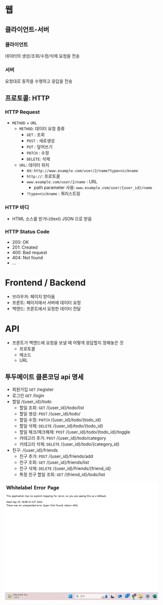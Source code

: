# 웹
## 클라이언트-서버
### 클라이언트
데이터의 생성/조회/수정/삭제 요청을 전송
### 서버
요청대로 동작을 수행하고 응답을 전송

## 프로토콜: HTTP
### HTTP Request
- `METHOD` + `URL`
	- `METHOD`: 데이터 요청 종류
		- `GET` : 조회
		- `POST` : 새로생성
		- `PUT` : 덮어쓰기
		- `PATCH` : 수정
		- `DELETE`: 삭제
	- `URL`: 데이터 위치
		- ex: `http://www.example.com/user/2/name?type=nickname`
		- `http://`: 프로토콜
		- `www.example.com/user/2/name` : URL
			- path parameter 사용: `www.example.com/user/{user_id}/name`
		- `?type=nickname` : 쿼리스트링
### HTTP 바디
- HTML 소스를 받거나(text) JSON 으로 받음
### HTTP Status Code
- 200: OK
- 201: Created
- 400: Bad request
- 404: Not found
- ...
# Frontend / Backend
- 브라우저: 페이지 받아옴
- 프론트: 페이지에서 서버에 데이터 요청
- 백엔드: 프론트에서 요청한 데이터 전달
# API
- 프론트가 백엔드에 요청을 보낼 때 어떻게 응답할지 정해놓은 것
	- 프로토콜
	- 메소드
	- URL
## 투두메이트 클론코딩 api 명세
- 회원가입
	`GET` /register
- 로그인
	`GET` /login
- 할일
	/{user_id}/todo
	- 할일 조회: `GET` /{user_id}/todo/list
	- 할일 생성: `POST` /{user_id}/todo/
	- 할일 수정: `PATCH` /{user_id}/todo/{todo_id}
	- 할일 삭제: `DELETE` /{user_id}/todo/{todo_id}
	- 할일 체크/체크해제: `POST` /{user_id}/todo/{todo_id}/toggle
	- 카테고리 추가: `POST` /{user_id}/todo/category
	- 키테고리 삭제: `DELETE` /{user_id}/todo/{category_id}
- 친구: /{user_id}/friends
	- 친구 추가: `POST` /{user_id}/friends/add
	- 친구 조회: `GET` /{user_id}/friends/list
	- 친구 삭제: `DELETE` /{user_id}/friends/{friend_id}
	- 특정 친구 할일 조회: `GET` /{friend_id}/todo/list


![localhost:8080]({451CE21B-C5DF-4ECE-A4C8-A2548BCE4AC9}.png)